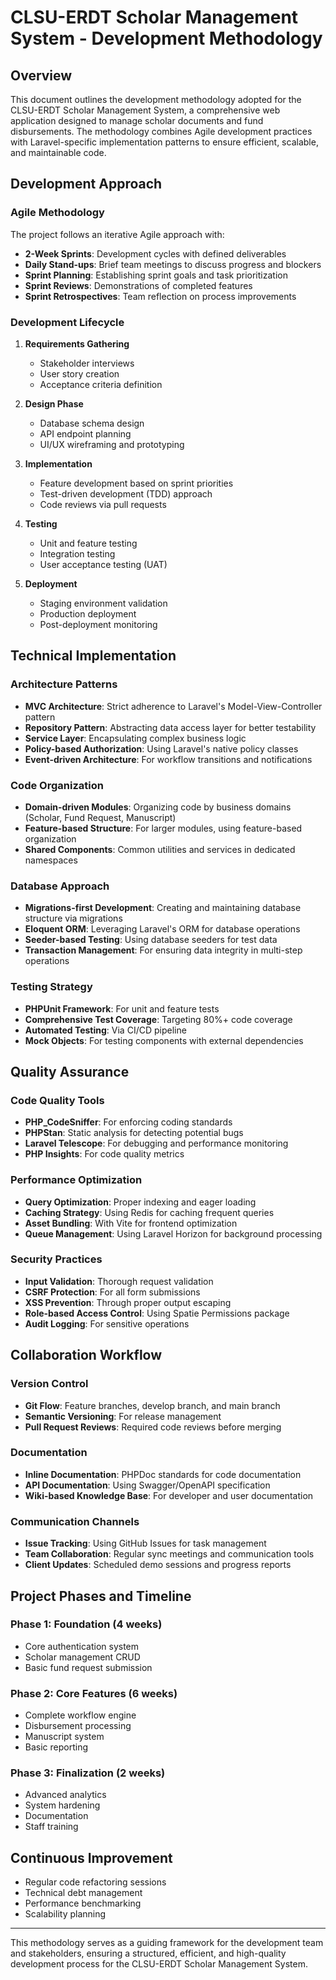 # CLSU-ERDT Scholar Management System - Development Methodology

## Overview

This document outlines the development methodology adopted for the CLSU-ERDT Scholar Management System, a comprehensive web application designed to manage scholar documents and fund disbursements. The methodology combines Agile development practices with Laravel-specific implementation patterns to ensure efficient, scalable, and maintainable code.

## Development Approach

### Agile Methodology

The project follows an iterative Agile approach with:

- **2-Week Sprints**: Development cycles with defined deliverables
- **Daily Stand-ups**: Brief team meetings to discuss progress and blockers
- **Sprint Planning**: Establishing sprint goals and task prioritization
- **Sprint Reviews**: Demonstrations of completed features
- **Sprint Retrospectives**: Team reflection on process improvements

### Development Lifecycle

1. **Requirements Gathering**
   - Stakeholder interviews
   - User story creation
   - Acceptance criteria definition

2. **Design Phase**
   - Database schema design
   - API endpoint planning
   - UI/UX wireframing and prototyping

3. **Implementation**
   - Feature development based on sprint priorities
   - Test-driven development (TDD) approach
   - Code reviews via pull requests

4. **Testing**
   - Unit and feature testing
   - Integration testing
   - User acceptance testing (UAT)

5. **Deployment**
   - Staging environment validation
   - Production deployment
   - Post-deployment monitoring

## Technical Implementation

### Architecture Patterns

- **MVC Architecture**: Strict adherence to Laravel's Model-View-Controller pattern
- **Repository Pattern**: Abstracting data access layer for better testability
- **Service Layer**: Encapsulating complex business logic
- **Policy-based Authorization**: Using Laravel's native policy classes
- **Event-driven Architecture**: For workflow transitions and notifications

### Code Organization

- **Domain-driven Modules**: Organizing code by business domains (Scholar, Fund Request, Manuscript)
- **Feature-based Structure**: For larger modules, using feature-based organization
- **Shared Components**: Common utilities and services in dedicated namespaces

### Database Approach

- **Migrations-first Development**: Creating and maintaining database structure via migrations
- **Eloquent ORM**: Leveraging Laravel's ORM for database operations
- **Seeder-based Testing**: Using database seeders for test data
- **Transaction Management**: For ensuring data integrity in multi-step operations

### Testing Strategy

- **PHPUnit Framework**: For unit and feature tests
- **Comprehensive Test Coverage**: Targeting 80%+ code coverage
- **Automated Testing**: Via CI/CD pipeline
- **Mock Objects**: For testing components with external dependencies

## Quality Assurance

### Code Quality Tools

- **PHP_CodeSniffer**: For enforcing coding standards
- **PHPStan**: Static analysis for detecting potential bugs
- **Laravel Telescope**: For debugging and performance monitoring
- **PHP Insights**: For code quality metrics

### Performance Optimization

- **Query Optimization**: Proper indexing and eager loading
- **Caching Strategy**: Using Redis for caching frequent queries
- **Asset Bundling**: With Vite for frontend optimization
- **Queue Management**: Using Laravel Horizon for background processing

### Security Practices

- **Input Validation**: Thorough request validation
- **CSRF Protection**: For all form submissions
- **XSS Prevention**: Through proper output escaping
- **Role-based Access Control**: Using Spatie Permissions package
- **Audit Logging**: For sensitive operations

## Collaboration Workflow

### Version Control

- **Git Flow**: Feature branches, develop branch, and main branch
- **Semantic Versioning**: For release management
- **Pull Request Reviews**: Required code reviews before merging

### Documentation

- **Inline Documentation**: PHPDoc standards for code documentation
- **API Documentation**: Using Swagger/OpenAPI specification
- **Wiki-based Knowledge Base**: For developer and user documentation

### Communication Channels

- **Issue Tracking**: Using GitHub Issues for task management
- **Team Collaboration**: Regular sync meetings and communication tools
- **Client Updates**: Scheduled demo sessions and progress reports

## Project Phases and Timeline

### Phase 1: Foundation (4 weeks)
- Core authentication system
- Scholar management CRUD
- Basic fund request submission

### Phase 2: Core Features (6 weeks)
- Complete workflow engine
- Disbursement processing
- Manuscript system
- Basic reporting

### Phase 3: Finalization (2 weeks)
- Advanced analytics
- System hardening
- Documentation
- Staff training

## Continuous Improvement

- Regular code refactoring sessions
- Technical debt management
- Performance benchmarking
- Scalability planning

---

This methodology serves as a guiding framework for the development team and stakeholders, ensuring a structured, efficient, and high-quality development process for the CLSU-ERDT Scholar Management System. 
